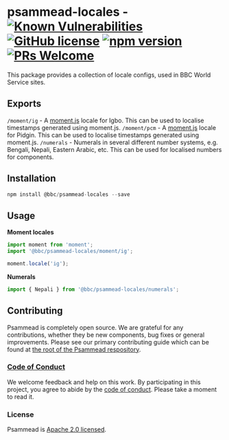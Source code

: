 # psammead-locales - [![Known Vulnerabilities](https://snyk.io/test/github/bbc/psammead/badge.svg?targetFile=packages%2Futilities%2Fpsammead-locales%2Fpackage.json)](https://snyk.io/test/github/bbc/psammead?targetFile=packages%2Futilities%2Fpsammead-locales%2Fpackage.json) [![GitHub license](https://img.shields.io/badge/license-Apache%202.0-blue.svg)](https://github.com/bbc/psammead/blob/latest/LICENSE) [![npm version](https://img.shields.io/npm/v/@bbc/psammead-locales.svg)](https://www.npmjs.com/package/@bbc/psammead-locales) [![PRs Welcome](https://img.shields.io/badge/PRs-welcome-brightgreen.svg)](https://github.com/bbc/psammead/blob/latest/CONTRIBUTING.md)

This package provides a collection of locale configs, used in BBC World Service sites.

## Exports

`/moment/ig` - A [moment.js](https://momentjs.com/) locale for Igbo. This can be used to localise timestamps generated using moment.js.
`/moment/pcm` - A [moment.js](https://momentjs.com/) locale for Pidgin. This can be used to localise timestamps generated using moment.js.
`/numerals` - Numerals in several different number systems, e.g. Bengali, Nepali, Eastern Arabic, etc. This can be used for localised numbers for components.


## Installation

```jsx
npm install @bbc/psammead-locales --save
```

## Usage

**Moment locales**

```jsx
import moment from 'moment';
import '@bbc/psammead-locales/moment/ig';

moment.locale('ig');
```

**Numerals**

```jsx
import { Nepali } from '@bbc/psammead-locales/numerals';
```


## Contributing

Psammead is completely open source. We are grateful for any contributions, whether they be new components, bug fixes or general improvements. Please see our primary contributing guide which can be found at [the root of the Psammead respository](https://github.com/bbc/psammead/blob/latest/CONTRIBUTING.md).

### [Code of Conduct](https://github.com/bbc/psammead/blob/latest/CODE_OF_CONDUCT.md)

We welcome feedback and help on this work. By participating in this project, you agree to abide by the [code of conduct](https://github.com/bbc/psammead/blob/latest/CODE_OF_CONDUCT.md). Please take a moment to read it.

### License

Psammead is [Apache 2.0 licensed](https://github.com/bbc/psammead/blob/latest/LICENSE).
